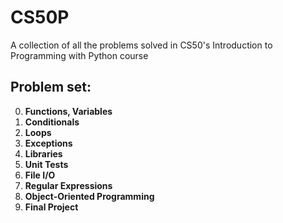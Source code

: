 # CS50P
A collection of all the problems solved in CS50's Introduction to Programming with Python course
## Problem set:
0. **Functions, Variables**
1. **Conditionals**
2. **Loops**
3. **Exceptions**
4. **Libraries**
5. **Unit Tests**
6. **File I/O**
7. **Regular Expressions**
8. **Object-Oriented Programming**
9. **Final Project**
